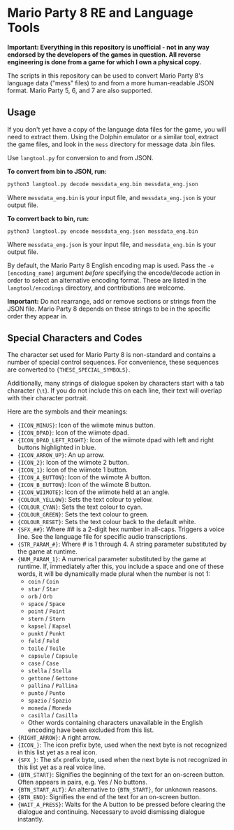 # Mario Party 8 RE and Language Tools

**Important: Everything in this repository is unofficial - not in any way endorsed by the developers of the games in
question. All reverse engineering is done from a game for which I own a physical copy.**

The scripts in this repository can be used to convert Mario Party 8's language data ("mess" files) to and from a more
human-readable JSON format. Mario Party 5, 6, and 7 are also supported.


## Usage

If you don't yet have a copy of the language data files for the game, you will need to extract them.
Using the Dolphin emulator or a similar tool, extract the game files, and look in the `mess` directory for message data
.bin files.

Use `langtool.py` for conversion to and from JSON.

**To convert from bin to JSON, run:**

```bash
python3 langtool.py decode messdata_eng.bin messdata_eng.json
```

Where `messdata_eng.bin` is your input file, and `messdata_eng.json` is your output file.

**To convert back to bin, run:**

```
python3 langtool.py encode messdata_eng.json messdata_eng.bin
```

Where `messdata_eng.json` is your input file, and `messdata_eng.bin` is your output file.

By default, the Mario Party 8 English encoding map is used.
Pass the `-e [encoding_name]` argument *before* specifying the encode/decode action in order to
select an alternative encoding format. These are listed in the `langtool/encodings` directory,
and contributions are welcome.

**Important:** Do not rearrange, add or remove sections or strings from the JSON file.
Mario Party 8 depends on these strings to be in the specific order they appear in.

## Special Characters and Codes

The character set used for Mario Party 8 is non-standard and contains a number of special control
sequences. For convenience, these sequences are converted to `{THESE_SPECIAL_SYMBOLS}`.

Additionally, many strings of dialogue spoken by characters start with a tab character (`\t`).
If you do not include this on each line, their text will overlap with their character portrait.

Here are the symbols and their meanings:

- `{ICON_MINUS}`: Icon of the wiimote minus button.
- `{ICON_DPAD}`: Icon of the wiimote dpad.
- `{ICON_DPAD_LEFT_RIGHT}`: Icon of the wiimote dpad with left and right buttons highlighted in blue.
- `{ICON_ARROW_UP}`: An up arrow.
- `{ICON_2}`: Icon of the wiimote 2 button.
- `{ICON_1}`: Icon of the wiimote 1 button.
- `{ICON_A_BUTTON}`: Icon of the wiimote A button.
- `{ICON_B_BUTTON}`: Icon of the wiimote B button.
- `{ICON_WIIMOTE}`: Icon of the wiimote held at an angle.
- `{COLOUR_YELLOW}`: Sets the text colour to yellow.
- `{COLOUR_CYAN}`: Sets the text colour to cyan.
- `{COLOUR_GREEN}`: Sets the text colour to green.
- `{COLOUR_RESET}`: Sets the text colour back to the default white.
- `{SFX_##}`: Where ## is a 2-digit hex number in all-caps. Triggers a voice line. See the language file for specific audio transcriptions.
- `{STR_PARAM_#}`: Where # is 1 through 4. A string parameter substituted by the game at runtime.
- `{NUM_PARAM_1}`: A numerical parameter substituted by the game at runtime. If, immediately after this, you include a space and one of these words, it will be dynamically made plural when the number is not 1:
  - `coin` / `Coin`
  - `star` / `Star`
  - `orb` / `Orb`
  - `space` / `Space`
  - `point` / `Point`
  - `stern` / `Stern`
  - `kapsel` / `Kapsel`
  - `punkt` / `Punkt`
  - `feld` / `Feld`
  - `toile` / `Toile`
  - `capsule` / `Capsule`
  - `case` / `Case`
  - `stella` / `Stella`
  - `gettone` / `Gettone`
  - `pallina` / `Pallina`
  - `punto` / `Punto`
  - `spazio` / `Spazio`
  - `moneda` / `Moneda`
  - `casilla` / `Casilla`
  - Other words containing characters unavailable in the English encoding have been excluded from this list.
- `{RIGHT_ARROW}`: A right arrow.
- `{ICON_}`: The icon prefix byte, used when the next byte is not recognized in this list yet as a real icon.
- `{SFX_}`: The sfx prefix byte, used when the next byte is not recognized in this list yet as a real voice line.
- `{BTN_START}`: Signifies the beginning of the text for an on-screen button. Often appears in pairs, e.g. Yes / No buttons.
- `{BTN_START_ALT}`: An alternative to `{BTN_START}`, for unknown reasons.
- `{BTN_END}`: Signifies the end of the text for an on-screen button.
- `{WAIT_A_PRESS}`: Waits for the A button to be pressed before clearing the dialogue and continuing. Necessary to avoid dismissing dialogue instantly.




